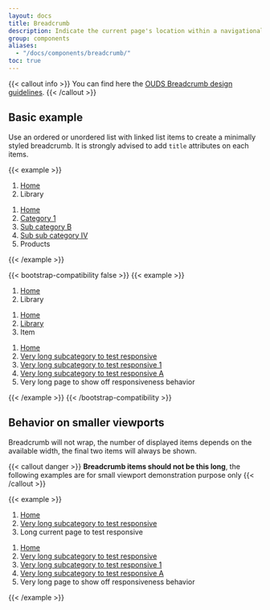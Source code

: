 ```yaml
---
layout: docs
title: Breadcrumb
description: Indicate the current page's location within a navigational hierarchy that automatically adds separators via CSS.
group: components
aliases:
  - "/docs/components/breadcrumb/"
toc: true
---
```


{{< callout info >}}
You can find here the [OUDS Breadcrumb design guidelines](https://unified-design-system.orange.com/472794e18/p/775908-breadcrumb).
{{< /callout >}}

## Basic example

Use an ordered or unordered list with linked list items to create a minimally styled breadcrumb. It is strongly advised to add `title` attributes on each items.

{{< example >}}
<nav aria-label="basic breadcrumb">
  <ol class="breadcrumb">
    <li class="breadcrumb-item"><a href="#" title="Home">Home</a></li>
    <li class="breadcrumb-item active" aria-current="page"><span title="Library">Library</span></li>
  </ol>
</nav>

<nav aria-label="full breadcrumb">
  <ol class="breadcrumb">
    <li class="breadcrumb-item"><a href="#" title="Home">Home</a></li>
    <li class="breadcrumb-item"><a href="#" title="Category 1">Category 1</a></li>
    <li class="breadcrumb-item"><a href="#" title="Sub category B">Sub category B</a></li>
    <li class="breadcrumb-item"><a href="#" title="Sub sub category IV">Sub sub category IV</a></li>
    <li class="breadcrumb-item active" aria-current="page"><span title="Products">Products</span></li>
  </ol>
</nav>
{{< /example >}}

{{< bootstrap-compatibility false >}}
{{< example >}}
<nav aria-label="breadcrumb bs l2">
  <ol class="breadcrumb">
    <li class="breadcrumb-item"><a href="#">Home</a></li>
    <li class="breadcrumb-item active" aria-current="page">Library</li>
  </ol>
</nav>

<nav aria-label="breadcrumb bs l3">
  <ol class="breadcrumb">
    <li class="breadcrumb-item"><a href="#">Home</a></li>
    <li class="breadcrumb-item"><a href="#">Library</a></li>
    <li class="breadcrumb-item active" aria-current="page">Item</li>
  </ol>
</nav>

<nav aria-label="breadcrumb bs l4">
  <ol class="breadcrumb">
    <li class="breadcrumb-item"><a href="#">Home</a></li>
    <li class="breadcrumb-item"><a href="#">Very long subcategory to test responsive</a></li>
    <li class="breadcrumb-item"><a href="#">Very long subcategory to test responsive 1</a></li>
    <li class="breadcrumb-item"><a href="#">Very long subcategory to test responsive A</a></li>
    <li class="breadcrumb-item active" aria-current="page">Very long page to show off responsiveness behavior</li>
  </ol>
</nav>
{{< /example >}}
{{< /bootstrap-compatibility >}}

## Behavior on smaller viewports

Breadcrumb will not wrap, the number of displayed items depends on the available width, the final two items will always be shown.

{{< callout danger >}}
**Breadcrumb items should not be this long**, the following examples are for small viewport demonstration purpose only
{{< /callout >}}

{{< example >}}
<nav aria-label="large breadcrumb">
  <ol class="breadcrumb">
    <li class="breadcrumb-item"><a href="/" title="Home">Home</a></li>
    <li class="breadcrumb-item"><a href="#" title="Very long subcategory to test responsive">Very long subcategory to test responsive</a></li>
    <li class="breadcrumb-item active" aria-current="page"><span title="Long current page to test responsive">Long current page to test responsive</span></li>
  </ol>
</nav>

<nav aria-label="very large breadcrumb">
  <ol class="breadcrumb">
    <li class="breadcrumb-item"><a href="#" title="Home">Home</a></li>
    <li class="breadcrumb-item"><a href="#" title="Very long subcategory to test responsive">Very long subcategory to test responsive</a></li>
    <li class="breadcrumb-item"><a href="#" title="Very long subcategory to test responsive 1">Very long subcategory to test responsive 1</a></li>
    <li class="breadcrumb-item"><a href="#" title="Very long subcategory to test responsive A">Very long subcategory to test responsive A</a></li>
    <li class="breadcrumb-item active" aria-current="page"><span title="Very long page to show off responsiveness behavior">Very long page to show off responsiveness behavior</span></li>
  </ol>
</nav>
{{< /example >}}
